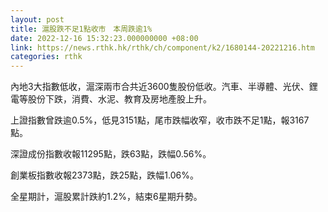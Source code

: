 ```yaml
---
layout: post
title: 滬股跌不足1點收市　本周跌逾1%
date: 2022-12-16 15:32:23.000000000 +08:00
link: https://news.rthk.hk/rthk/ch/component/k2/1680144-20221216.htm
categories: rthk
---
```


內地3大指數低收，滬深兩市合共近3600隻股份低收。汽車、半導體、光伏、鋰電等股份下跌，消費、水泥、教育及房地產股上升。

上證指數曾跌逾0.5%，低見3151點，尾市跌幅收窄，收市跌不足1點，報3167點。

深證成份指數收報11295點，跌63點，跌幅0.56%。

創業板指數收報2373點，跌25點，跌幅1.06%。

全星期計，滬股累計跌約1.2%，結束6星期升勢。
